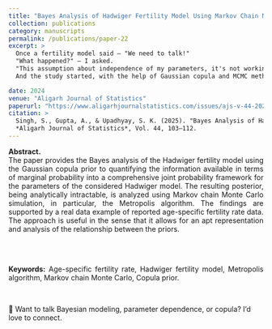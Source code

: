 ```yaml
---
title: "Bayes Analysis of Hadwiger Fertility Model Using Markov Chain Monte Carlo Simulation"
collection: publications
category: manuscripts
permalink: /publications/paper-22
excerpt: >
  Once a fertility model said — "We need to talk!"  
  "What happened?" — I asked.  
  "This assumption about independence of my parameters, it's not working anymore," it replied.  
  And the study started, with the help of Gaussian copula and MCMC methods.

date: 2024
venue: "Aligarh Journal of Statistics"
paperurl: "https://www.aligarhjournalstatistics.com/issues/ajs-v-44-2024/7-shambhavi-singh.pdf"
citation: >
  Singh, S., Gupta, A., & Upadhyay, S. K. (2025). "Bayes Analysis of Hadwiger Fertility Model Using Markov Chain Monte Carlo Simulation",
  *Aligarh Journal of Statistics*, Vol. 44, 103–112.
---
```


  
<div style="text-align: justify;">

<strong>Abstract.</strong><br>
The paper provides the Bayes analysis of the Hadwiger fertility model using the Gaussian copula prior to quantifying the information available in terms of marginal probability into a comprehensive joint probability framework for the parameters of the considered Hadwiger model. The resulting posterior, being analytically intractable, is analyzed using Markov chain Monte Carlo simulation, in particular, the Metropolis algorithm. The findings are supported by a real data example of reported age-specific fertility rate data. The approach is useful in the sense that it allows for an apt representation and analysis of the relationship between the priors.

<br><br>

<strong>Keywords:</strong> Age-specific fertility rate, Hadwiger fertility model, Metropolis algorithm, Markov chain Monte Carlo, Copula prior.

</div>

<br>

🧠 Want to talk Bayesian modeling, parameter dependence, or copula? I’d love to connect.

